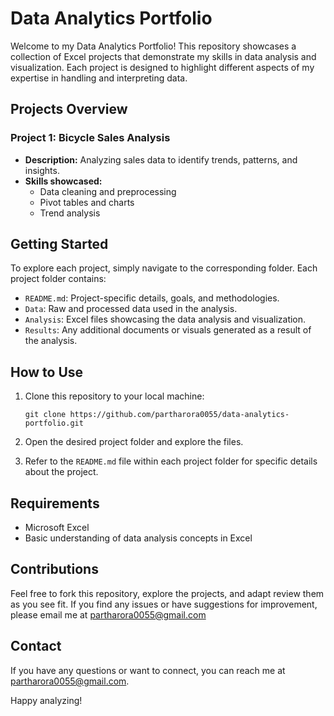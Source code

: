 # Data Analytics Portfolio

Welcome to my Data Analytics Portfolio! This repository showcases a collection of Excel projects that demonstrate my skills in data analysis and visualization. Each project is designed to highlight different aspects of my expertise in handling and interpreting data.

## Projects Overview

### Project 1: Bicycle Sales Analysis
- **Description:** Analyzing sales data to identify trends, patterns, and insights.
- **Skills showcased:**
  - Data cleaning and preprocessing
  - Pivot tables and charts
  - Trend analysis

## Getting Started

To explore each project, simply navigate to the corresponding folder. Each project folder contains:
- `README.md`: Project-specific details, goals, and methodologies.
- `Data`: Raw and processed data used in the analysis.
- `Analysis`: Excel files showcasing the data analysis and visualization.
- `Results`: Any additional documents or visuals generated as a result of the analysis.

## How to Use

1. Clone this repository to your local machine:
   ```
   git clone https://github.com/partharora0055/data-analytics-portfolio.git
   ```

2. Open the desired project folder and explore the files.

3. Refer to the `README.md` file within each project folder for specific details about the project.

## Requirements

- Microsoft Excel
- Basic understanding of data analysis concepts in Excel

## Contributions

Feel free to fork this repository, explore the projects, and adapt review them as you see fit. If you find any issues or have suggestions for improvement, please email me at partharora0055@gmail.com

## Contact

If you have any questions or want to connect, you can reach me at [partharora0055@gmail.com](mailto:partharora0055@gmail.com).

Happy analyzing!
